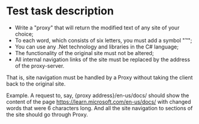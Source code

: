 # Test task description

-	Write a "proxy" that will return the modified text of any site of your choice;
-	To each word, which consists of six letters, you must add a symbol "™";
-	You can use any .Net technology and libraries in the C# language;
-	The functionality of the original site must not be altered;
-	All internal navigation links of the site must be replaced by the address of the proxy-server.

That is, site navigation must be handled by a Proxy without taking the client back to the original site.

Example. A request to, say, {proxy address}/en-us/docs/ should show the content of the page https://learn.microsoft.com/en-us/docs/ with changed words that were 6 characters long. 
And all the site navigation to sections of the site should go through Proxy.
